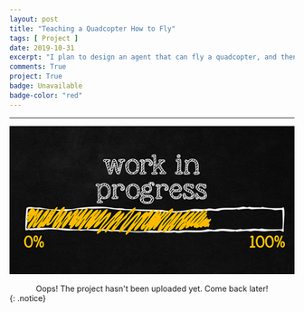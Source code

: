```yaml
---
layout: post
title: "Teaching a Quadcopter How to Fly"
tags: [ Project ]
date: 2019-10-31
excerpt: "I plan to design an agent that can fly a quadcopter, and then train it using a reinforcement learning algorithm."
comments: True
project: True
badge: Unavailable
badge-color: "red"
---
```


---

![png](/assets/img/wip.jpg)
<center> Oops! The project hasn't been uploaded yet. Come back later! </center>
{: .notice}
